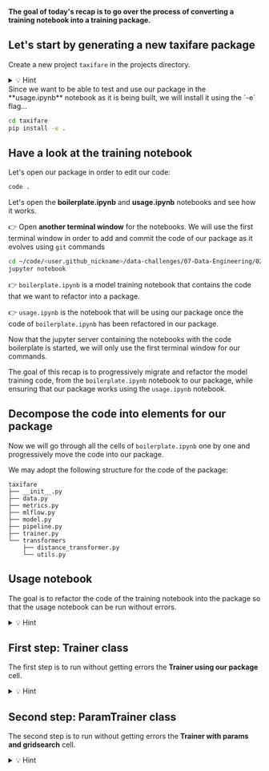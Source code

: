 
**The goal of today's recap is to go over the process of converting a training notebook into a training package.**

## Let's start by generating a new taxifare package

Create a new project `taxifare` in the projects directory.

<details>
<summary> 💡 Hint </summary>

👉 Since `packgenlite` creates a git repository for us, we need to step outside of `data-challenges`: we want to avoid to create a git repository (the one generated by `packgenlite`) inside of another git repository (`data-challenges`)

```bash
cd ~/code/<user.github_nickname>
packgenlite taxifare
```

</details>
Since we want to be able to test and use our package in the **usage.ipynb** notebook as it is being built, we will install it using the `-e` flag...

``` bash
cd taxifare
pip install -e .
```

## Have a look at the training notebook

Let's open our package in order to edit our code:

```bash
code .
```

Let's open the **boilerplate.ipynb** and **usage.ipynb** notebooks and see how it works.

👉 Open **another terminal window** for the notebooks. We will use the first terminal window in order to add and commit the code of our package as it evolves using `git` commands

``` bash
cd ~/code/<user.github_nickname>/data-challenges/07-Data-Engineering/02-ML-Iteration/Recap
jupyter notebook
```

👉 `boilerplate.ipynb` is a model training notebook that contains the code that we want to refactor into a package.

👉 `usage.ipynb` is the notebook that will be using our package once the code of `boilerplate.ipynb` has been refactored in our package.

Now that the jupyter server containing the notebooks with the code boilerplate is started, we will only use the first terminal window for our commands.

The goal of this recap is to progressively migrate and refactor the model training code, from the `boilerplate.ipynb` notebook to our package, while ensuring that our package works using the `usage.ipynb` notebook.

## Decompose the code into elements for our package

Now we will go through all the cells of `boilerplate.ipynb` one by one and progressively move the code into our package.

We may adopt the following structure for the code of the package:

```
taxifare
├── __init__.py
├── data.py
├── metrics.py
├── mlflow.py
├── model.py
├── pipeline.py
├── trainer.py
└── transformers
    ├── distance_transformer.py
    └── utils.py
```

## Usage notebook

The goal is to refactor the code of the training notebook into the package so that the usage notebook can be run without errors.

<details>
<summary> 💡 Hint </summary>

You may progressively run the cells of the usage notebook in order to both see what the output of your package is. And in order to see the definitive output once the refactor is over.

</details>

## First step: Trainer class

The first step is to run without getting errors the **Trainer using our package** cell.

<details>
<summary> 💡 Hint </summary>

The package should be able to:
- Load some number of rows from the taxifare dataset
- Use a holdout
- Create a `Pipeline` containing the data cleaning and preprocessing
- Train a `RandomForestRegressor`
- Evaluate the performance
- Save the trained model to disk
- Save the parameters and metrics of the run to the [Le Wagon MLFlow server](https://mlflow.lewagon.co)

</details>


## Second step: ParamTrainer class

The second step is to run without getting errors the **Trainer with params and gridsearch** cell.

<details>
<summary> 💡 Hint </summary>

We want our package to be able to:
- Train on a combination of models and pipeline hyperparameters
- Use a `GridSearch` on our pipeline

</details>
